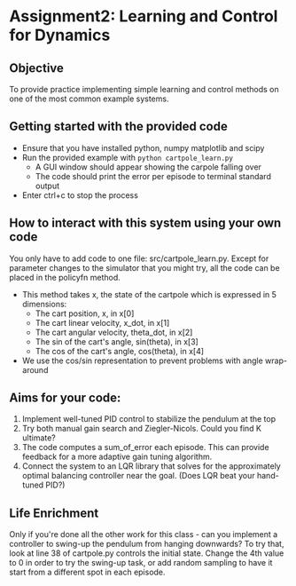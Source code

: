 # Assignment2: Learning and Control for Dynamics

## Objective

To provide practice implementing simple learning and control methods on one of the most common example systems.

## Getting started with the provided code 

- Ensure that you have installed python, numpy matplotlib and scipy
- Run the provided example with `python cartpole_learn.py`
  - A GUI window should appear showing the carpole falling over
  - The code should print the error per episode to terminal standard output
- Enter ctrl+c to stop the process

## How to interact with this system using your own code

You only have to add code to one file: src/cartpole_learn.py. Except for parameter changes to the simulator that you might try, all the code can be placed in the policyfn method.

- This method takes x, the state of the cartpole which is expressed in 5 dimensions:
  - The cart position, x, in x[0]
  - The cart linear velocity, x_dot, in x[1]
  - The cart angular velocity, theta_dot, in x[2]
  - The sin of the cart's angle, sin(theta), in x[3]
  - The cos of the cart's angle, cos(theta), in x[4]
- We use the cos/sin representation to prevent problems with angle wrap-around
  
## Aims for your code:

1. Implement well-tuned PID control to stabilize the pendulum at the top
  1. Try both manual gain search and Ziegler-Nicols. Could you find K ultimate?
  2. The code computes a sum_of_error each episode. This can provide feedback for a more adaptive gain tuning algorithm. 
2. Connect the system to an LQR library that solves for the approximately optimal balancing controller near the goal. (Does LQR beat your hand-tuned PID?) 

## Life Enrichment

Only if you're done all the other work for this class - can you implement a controller to swing-up the pendulum from hanging downwards? To try that, look at line 38 of cartpole.py controls the initial state. Change the 4th value to 0 in order to try the swing-up task, or add random sampling to have it start from a different spot in each episode.

